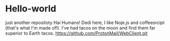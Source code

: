 # Hello-world
just another repositoty
Hai Humans!
Dedi here, I like Noje.js and coffeesrcipt (that's what I'm made of!).
I've had tacos on the moon and find them far superior to Earth tacos.
https://github.com/ProtonMail/WebClient.git
